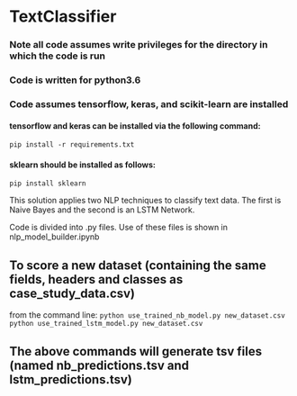 # TextClassifier
### Note all code assumes write privileges for the directory in which the code is run
### Code is written for python3.6
### Code assumes tensorflow, keras, and scikit-learn are installed
#### tensorflow and keras can be installed via the following command:
`pip install -r requirements.txt`
#### sklearn should be installed as follows:
`pip install sklearn`

This solution applies two NLP techniques to classify text data. The first is Naive Bayes and the second is an LSTM Network.

Code is divided into .py files. Use of these files is shown in nlp_model_builder.ipynb

## To score a new dataset (containing the same fields, headers and classes as case_study_data.csv)
from the command line:
`python use_trained_nb_model.py new_dataset.csv`
`python use_trained_lstm_model.py new_dataset.csv`

## The above commands will generate tsv files (named nb_predictions.tsv and lstm_predictions.tsv)
